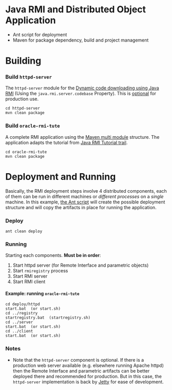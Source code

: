 # Java RMI and Distributed Object Application

* Ant script for deployment
* Maven for package dependency, build and project management

# Building 

### Build `httpd-server`
The `httpd-server` module for the [Dynamic code downloading using Java RMI](http://docs.oracle.com/javase/8/docs/technotes/guides/rmi/codebase.html) (Using the `java.rmi.server.codebase` Property). This is [optional](#httpdopt) for production use. 

    cd httpd-server
    mvn clean package

### Build `oracle-rmi-tute`
A complete RMI application using the [Maven multi module](https://github.com/victorskl/vanilla-archetype-mmmp) structure. The application adapts the tutorial from [Java RMI Tutorial trail](https://docs.oracle.com/javase/tutorial/rmi/overview.html).

    cd oracle-rmi-tute
    mvn clean package
    
# Deployment and Running

Basically, the RMI deployment steps involve 4 distributed components, each of them can be run in different machines or _different processes_ on a _single_ machine. In this example, [the Ant script](build.xml) will create the possible deployment structure and will copy the artifacts in place for running the application.

### Deploy

    ant clean deploy

### Running

Starting each components. **Must be in order**:

1. Start httpd server (for Remote Interface and parametric objects)
2. Start `rmiregistry` process
3. Start RMI server
4. Start RMI client

#### Example: running `oracle-rmi-tute`

    cd deploy/httpd
    start.bat  (or start.sh)
    cd ../registry
    startregistry.bat  (startregistry.sh)
    cd ../server
    start.bat  (or start.sh)
    cd ../client
    start.bat  (or start.sh)

### Notes <a name="httpdopt"></a>

* Note that the `httpd-server` component is optional. If there is a production web server available (e.g. elsewhere running Apache httpd) then the Remote Interface and parametric artifacts can be better deployed there and recommended for production. But in this case, the `httpd-server` implementation is back by [Jetty](http://www.eclipse.org/jetty/) for ease of development.